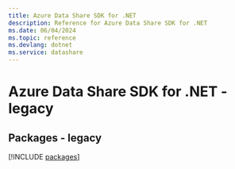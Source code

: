 ```yaml
---
title: Azure Data Share SDK for .NET
description: Reference for Azure Data Share SDK for .NET
ms.date: 06/04/2024
ms.topic: reference
ms.devlang: dotnet
ms.service: datashare
---
```

# Azure Data Share SDK for .NET - legacy
## Packages - legacy
[!INCLUDE [packages](data-share-index.md)]
